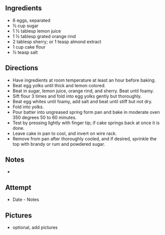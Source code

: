 ## Ingredients
* 6 eggs, separated
* ½ cup sugar
* 1 ½ tablesp lemon juice
* 1 ½ tablesp grated orange rind
* 2 tablesp sherry; or 1 teasp almond extract
* 1 cup cake flour
* ½ teasp salt

## Directions
* Have ingredients at room temperature at least an hour before baking.
* Beat egg yolks until thick and lemon colored.  
* Beat in sugar, lemon juice, orange rind, and sherry.  Beat until foamy.  
* Sift flour 3 times and fold into egg yolks gently but thoroughly.  
* Beat egg whites until foamy, add salt and beat until stiff but not dry.  
* Fold into yolks.  
* Pour batter into ungreased spring form pan and bake in moderate oven 350 degrees 50 to 60 minutes.  
* Test by pressing lightly with finger tip; if cake springs back at once it is done.  
* Leave cake in pan to cool, and invert on wire rack.  
* Remove from pan after thoroughly cooled, and if desired, sprinkle the top with brandy or rum and powdered sugar.

## Notes
* 

## Attempt
* Date - Notes

## Pictures
* optional, add pictures

